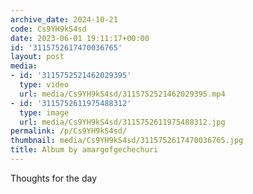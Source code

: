 ```yaml
---
archive_date: 2024-10-21
code: Cs9YH9kS4sd
date: 2023-06-01 19:11:17+00:00
id: '3115752617470036765'
layout: post
media:
- id: '3115752521462029395'
  type: video
  url: media/Cs9YH9kS4sd/3115752521462029395.mp4
- id: '3115752611975488312'
  type: image
  url: media/Cs9YH9kS4sd/3115752611975488312.jpg
permalink: /p/Cs9YH9kS4sd/
thumbnail: media/Cs9YH9kS4sd/3115752617470036765.jpg
title: Album by amargofgechechuri
---
```


Thoughts for the day